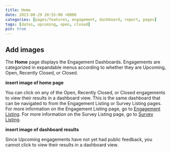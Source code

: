 ```yaml
---
title: Home
date: 2023-08-29 20:55:00 +0800
categories: [pages/features, engagement, dashboard, report, pages]
tags: [dates, upcoming, open, closed]
pin: true
---
```


## Add images

The **Home** page displays the Engagement Dashboards. Engagements are categorized in expandable menus according to whether they are Upcoming, Open, Recently Closed, or Closed.  

**insert image of home page**  

You can click on any of the Open, Recently Closed, or Closed engagements to view their results in a dashboard view. This is the same dashboard that can be navigated to from the Engagement Listing or Survey Listing pages. For more information on the Engagement Listing page, go to [Engagement Listing](/met-guide/posts/engagement-listing/). For more information on the Survey Listing page, go to [Survey Listing](/met-guide/posts/survey-listing/).

**insert image of dashboard results**

Since Upcoming engagements have not yet had public feedback, you cannot click to view their results in a dashboard view.  




